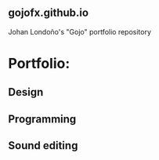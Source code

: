 ## gojofx.github.io
Johan Londoño's "Gojo" portfolio repository
# Portfolio:
## Design
## Programming
## Sound editing